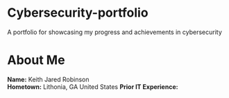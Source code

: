 # Cybersecurity-portfolio
A portfolio for showcasing my progress and achievements in cybersecurity
# About Me
**Name:** 
Keith Jared Robinson<br/>
**Hometown:** 
Lithonia, GA United States
**Prior IT Experience:** 
